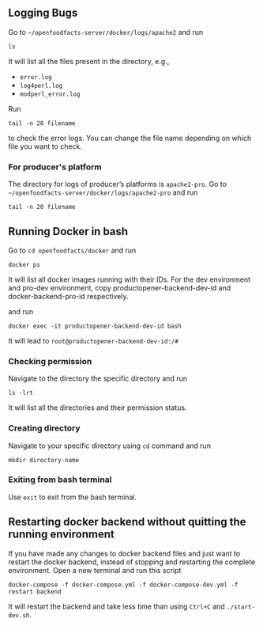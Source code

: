## Logging Bugs

Go to `~/openfoodfacts-server/docker/logs/apache2` and run

```
ls
```
It will list all the files present in the directory, e.g.,

* `error.log`
* `log4perl.log`
* `modperl_error.log`

Run
```
tail -n 20 filename
```
to check the error logs. You can change the file name depending on which file you want to check.

### For producer's platform

The directory for logs of producer’s platforms is `apache2-pro`.
Go to `~/openfoodfacts-server/docker/logs/apache2-pro` and run

```
tail -n 20 filename
```


## Running Docker in bash

Go to `cd openfoodfacts/docker` and run

```
docker ps
```

It will list all docker images running with their IDs. For the dev environment and pro-dev environment, copy productopener-backend-dev-id and docker-backend-pro-id respectively.

and run

```
docker exec -it productopener-backend-dev-id bash
```

It will lead to `root@productopener-backend-dev-id:/#`

### Checking permission

Navigate to the directory the specific directory and run

```
ls -lrt
```
It will list all the directories and their permission status.

### Creating directory

Navigate to your specific directory using `cd` command and run

```
mkdir directory-name
```

### Exiting from bash terminal

Use `exit` to exit from the bash terminal.


## Restarting docker backend without quitting the running environment

If you have made any changes to docker backend files and just want to restart the docker backend, instead of stopping and restarting the complete environment. Open a new terminal and run this script

```
docker-compose -f docker-compose.yml -f docker-compose-dev.yml -f restart backend
```

It will restart the backend and take less time than using `Ctrl+C` and `./start-dev.sh`.